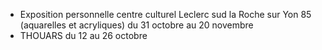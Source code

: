 
* Exposition personnelle centre culturel Leclerc sud la Roche sur Yon 85 (aquarelles et acryliques) du 31 octobre au 20 novembre
* THOUARS du 12 au 26 octobre
